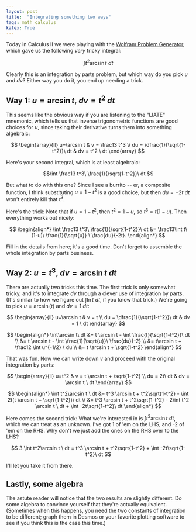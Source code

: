```yaml
---
layout: post
title:  "Integrating something two ways"
tags: math calculus 
katex: True
---
```


Today in Calculus II we were playing with the [Wolfram Problem Generator][wpg], which gave us the following *very* tricky integral:

$$
\int t^2 \arcsin t \ dt
$$

Clearly this is an integration by parts problem, but which way do you pick $u$ and $dv$? Either way you do it, you end up needing a trick.

## Way 1: $u = \arcsin t$, $dv = t^2\ dt$

This seems like the obvious way if you are listening to the "LIATE" mnemonic, which tells us that inverse trigonometric functions are good choices for $u$, since taking their derivative turns them into something algebraic:

$$ 
\begin{array}{ll}
u=\arcsin t                     & v = \frac13 t^3 \\
du = \dfrac{1}{\sqrt{1-t^2}}\ dt & dv = t^2 \ dt  
\end{array}
$$

Here's your second integral, which is at least algebraic:

$$\int \frac13 t^3\ \frac{1}{\sqrt{1-t^2}}\ dt $$

But what to do with this one? Since I see a burrito -- er, a composite function, I think substituting $u=1-t^2$ is a good choice, but then $du = -2t\ dt$ won't entirely kill that $t^3$.

Here's the trick: Note that if $u = 1-t^2$, then $t^2 = 1-u$, so $t^3 = t(1-u)$. Then everything works out nicely:

$$
\begin{align*}
\int \frac13 t^3\ \frac{1}{\sqrt{1-t^2}}\ dt 
&= \frac13\int t\ (1-u)\ \frac{1}{\sqrt{u}} \ \frac{du}{-2t}.
\end{align*}
$$

Fill in the details from here; it's a good time. Don't forget to assemble the whole integration by parts business.

## Way 2: $u = t^3$,  $dv = \arcsin t\ dt$

There are actually two tricks this time. The first trick is only somewhat tricky, and it's to integrate $dv$ through a clever use of integration by parts. (It's similar to how we figure out $\int\ln t\ dt$, if you know that trick.) We're going to pick $u = \arcsin(t)$ and $dv = 1\ dt$:

$$ 
\begin{array}{ll}
u=\arcsin t                     & v = t \\
du = \dfrac{1}{\sqrt{1-t^2}}\ dt & dv = 1 \ dt  
\end{array}
$$

$$
\begin{align*}
\int\arcsin t\ dt &= t \arcsin t - \int \frac{t}{\sqrt{1-t^2}}\ dt \\
&= t \arcsin t - \int \frac{1}{\sqrt{u}}\ \frac{du}{-2} \\
&= t\arcsin t + \frac12 \int u^{-1/2} \ du \\
&= t \arcsin t + \sqrt{1-t^2}
\end{align*}
$$

That was fun. Now we can write down $v$ and proceed with the original integration by parts:

$$ 
\begin{array}{ll}
u=t^2 & v = t \arcsin t + \sqrt{1-t^2} \\
du = 2t\ dt & dv = \arcsin t \ dt  
\end{array}
$$

$$
\begin{align*}
\int t^2\arcsin t \ dt &= t^3 \arcsin t + t^2\sqrt{1-t^2} - \int 2t(t \arcsin t + \sqrt{1-t^2})\ dt \\
&= t^3 \arcsin t + t^2\sqrt{1-t^2} - 2\int t^2 \arcsin t \ dt + \int -2t\sqrt{1-t^2}\ dt
\end{align*}
$$

Here comes the second trick: What we're interested in is $\int  t^2 \arcsin t\ dt$, which we can treat as an unknown. I've got 1 of 'em on the LHS, and -2 of 'em on the RHS. Why don't we just add the ones on the RHS over to the LHS?

$$
3 \int t^2\arcsin t \ dt = t^3 \arcsin t + t^2\sqrt{1-t^2} + \int -2t\sqrt{1-t^2}\ dt 
$$

I'll let you take it from there.

## Lastly, some algebra

The astute reader will notice that the two results are slightly different. Do some algebra to convince yourself that they're actually equivalent. (Sometimes when this happens, you need the two constants of integration to be different; graph them in Desmos or your favorite plotting software to see if you think this is the case this time.)

[wpg]: https://www.wolframalpha.com/problem-generator/